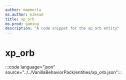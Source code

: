 ```yaml
---
author: mammerla
ms.author: mikeam
title: xp_orb
ms.prod: gaming
description: "A code snippet for the xp_orb entity"
---
```


# xp_orb

:::code language="json" source="../../VanillaBehaviorPack/entities/xp_orb.json":::
